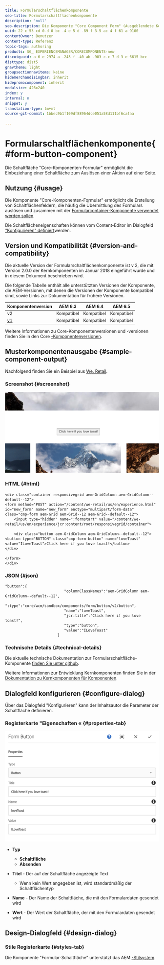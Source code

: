 ```yaml
---
title: Formularschaltflächenkomponente
seo-title: Formularschaltflächenkomponente
description: 'null'
seo-description: Die Komponente "Core Component Form" (Ausgeblendete Komponente) ermöglicht die Einbeziehung eines unsichtbaren Felds in ein Formular.
uuid: 22 c 53 cd 0-d 0 bc -4 e 5 d -89 f 3-5 ac 4 f 61 a 9100
contentOwner: Benutzer
content-type: Referenz
topic-tags: authoring
products: SG_ EXPERIENCEMANAGER/CORECOMPONENTS-new
discoiquuid: a 6 e 2974 a -243 f -40 ab -903 c-c 7 d 3 e 6615 bcc
disttype: dist5
gnavtheme: light
groupsectionnavitems: keine
hidemerchandisingbar: inherit
hidepromocomponent: inherit
modalsize: 426x240
index: y
internal: n
snippet: y
translation-type: tm+mt
source-git-commit: 1bbec9b1f109df88964dce051a58d111bf6cafaa

---
```



# Formularschaltflächenkomponente{#form-button-component}

Die Schaltfläche &quot;Core-Komponenten-Formular&quot; ermöglicht die Einbeziehung einer Schaltfläche zum Auslösen einer Aktion auf einer Seite.

## Nutzung {#usage}

Die Komponente &quot;Core-Komponenten-Formular&quot; ermöglicht die Erstellung von Schaltflächenfeldern, die häufig die Übermittlung des Formulars auslösen und zusammen mit der [Formularcontainer-Komponente verwendet werden sollen](form-container.md).

Die Schaltflächeneigenschaften können vom Content-Editor im Dialogfeld [&quot;Konfigurieren&quot; definiert](form-button.md)werden.

## Version und Kompatibilität {#version-and-compatibility}

Die aktuelle Version der Formularschaltflächenkomponente ist v 2, die mit Version 2.0.0 der Kernkomponenten im Januar 2018 eingeführt wurde und in diesem Dokument beschrieben wird.

Die folgende Tabelle enthält alle unterstützten Versionen der Komponente, die AEM-Versionen, mit denen die Versionen der Komponente kompatibel sind, sowie Links zur Dokumentation für frühere Versionen.

| Komponentenversion | AEM 6.3 | AEM 6.4 | AEM 6.5 |
|--- |--- |--- |--- |
| v2 | Kompatibel | Kompatibel | Kompatibel |
| [v1](form-button-v1.md) | Kompatibel | Kompatibel | Kompatibel |

Weitere Informationen zu Core-Komponentenversionen und -versionen finden Sie in den Core [-Komponentenversionen](versions.md).

## Musterkomponentenausgabe {#sample-component-output}

Nachfolgend finden Sie ein Beispiel aus [We. Retail](https://helpx.adobe.com/experience-manager/6-5/sites/developing/using/we-retail.html).

### Screenshot {#screenshot}

![](assets/screen_shot_2018-01-12at120021.png)

### HTML {#html}

```
<div class="container responsivegrid aem-GridColumn aem-GridColumn--default--12">
<form method="POST" action="/content/we-retail/us/en/experience.html" id="new_form" name="new_form" enctype="multipart/form-data" class="cmp-form aem-Grid aem-Grid--12 aem-Grid--default--12">
    <input type="hidden" name=":formstart" value="/content/we-retail/us/en/experience/jcr:content/root/responsivegrid/container">
    
    <div class="button aem-GridColumn aem-GridColumn--default--12">
<button type="BUTTON" class="cmp-form-button" name="loveToast" value="ILoveToast">Click here if you love toast!</button>
</div>

</form>
</div>
```

### JSON {#json}

```
"button":{  
                           "columnClassNames":"aem-GridColumn aem-GridColumn--default--12",
                           ":type":"core/wcm/sandbox/components/form/button/v2/button",
                           "name":"loveToast",
                           "jcr:title":"Click here if you love toast!",
                           "type":"button",
                           "value":"ILoveToast"
                        }
```

### Technische Details {#technical-details}

Die aktuelle technische Dokumentation zur Formularschaltfläche-Komponente [finden Sie unter github](https://github.com/adobe/aem-core-wcm-components/blob/master/content/src/content/jcr_root/apps/core/wcm/components/form/button/v2/button).

Weitere Informationen zur Entwicklung Kernkomponenten finden Sie in der [Dokumentation zu Kernkomponenten für Komponenten](developing.md).

## Dialogfeld konfigurieren {#configure-dialog}

Über das Dialogfeld &quot;Konfigurieren&quot; kann der Inhaltsautor die Parameter der Schaltfläche definieren.

### Registerkarte &quot;Eigenschaften « {#properties-tab}

![](assets/screen_shot_2018-01-12at120433.png)

* **Typ**

   * **Schaltfläche**
   * **Absenden**

* **Titel** - Der auf der Schaltfläche angezeigte Text

   * Wenn kein Wert angegeben ist, wird standardmäßig der Schaltflächentyp

* **Name** - Der Name der Schaltfläche, die mit den Formulardaten gesendet wird
* **Wert** - Der Wert der Schaltfläche, der mit den Formulardaten gesendet wird

## Design-Dialogfeld {#design-dialog}

### Stile Registerkarte {#styles-tab}

Die Komponente &quot;Formular-Schaltfläche&quot; unterstützt das AEM [-Stilsystem](authoring.md#component-styling).